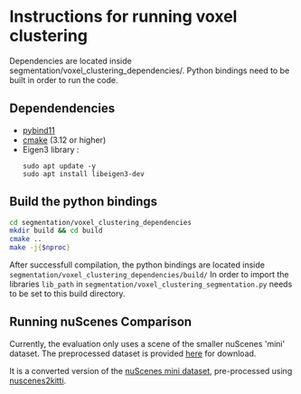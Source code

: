# Instructions for running voxel clustering 
Dependencies are located inside segmentation/voxel_clustering_dependencies/. Python bindings need to be built in order to run the code. 

## Dependendencies 

- [pybind11](https://pybind11.readthedocs.io/en/stable/installing.html)
- [cmake](https://cmake.org/install/) (3.12 or higher)
- Eigen3 library : 
	```
	sudo apt update -y
	sudo apt install libeigen3-dev
	```


## Build the python bindings 

```sh 
cd segmentation/voxel_clustering_dependencies
mkdir build && cd build 
cmake ..
make -j{$nproc}
```

After successfull compilation, the python bindings are located inside ```segmentation/voxel_clustering_dependencies/build/``` 
In order to import the libraries ```lib_path``` in ```segmentation/voxel_clustering_segmentation.py``` needs to be set to this build directory. 

## Running nuScenes Comparison 

Currently, the evaluation only uses a scene of the smaller nuScenes 'mini' dataset. 
The preprocessed dataset is provided [here](https://drive.google.com/file/d/1G7ZWEFguPPTmyRtbk2Xd_hzVS00HN6FA/view?usp=sharing) for download. 

It is a converted version of the [nuScenes mini dataset](https://www.nuscenes.org/nuscenes#data-annotation), pre-processed using [nuscenes2kitti](https://github.com/PRBonn/nuscenes2kitti). 